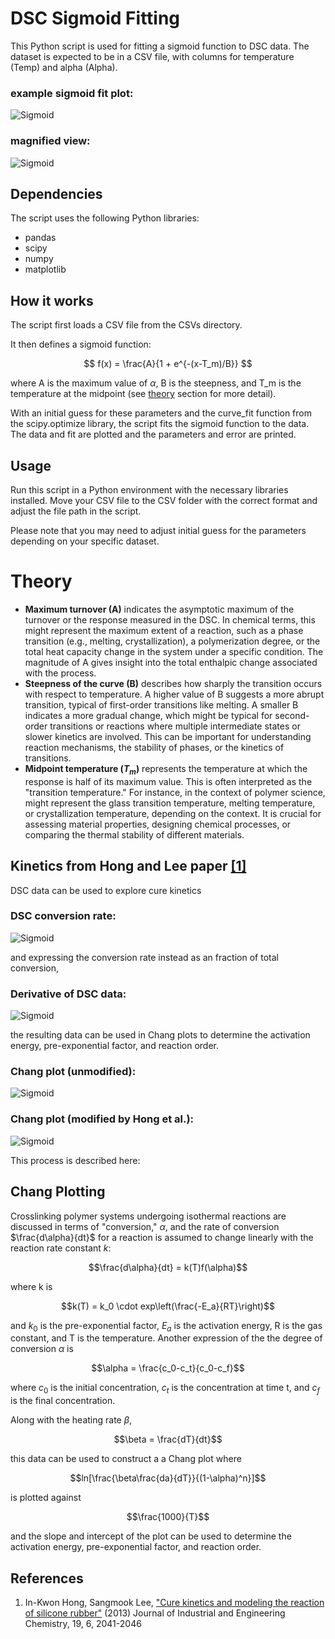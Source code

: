 # DSC Sigmoid Fitting

This Python script is used for fitting a sigmoid function to DSC data. The dataset is expected to be in a CSV file, with columns for temperature (Temp) and alpha (Alpha).

### example sigmoid fit plot:
![Sigmoid](Exports/sigmoidfit.png)

### magnified view:
![Sigmoid](Exports/sigmoidfit_zoom.png)


## Dependencies
The script uses the following Python libraries:

- pandas
- scipy
- numpy
- matplotlib

## How it works
The script first loads a CSV file from the CSVs directory.

It then defines a sigmoid function:

$$ f(x) = \frac{A}{1 + e^{-(x-T_m)/B}} $$

where A is the maximum value of $\alpha$, B is the steepness, and T_m is the temperature at the midpoint (see [theory](#Theory) section for more detail).

With an initial guess for these parameters and the curve_fit function from the scipy.optimize library, the script fits the sigmoid function to the data. The data and fit are plotted and the parameters and error are printed.

## Usage
Run this script in a Python environment with the necessary libraries installed. Move your CSV file to the CSV folder with the correct format and adjust the file path in the script.

Please note that you may need to adjust initial guess for the parameters depending on your specific dataset.

# Theory

- **Maximum turnover (A)** indicates the asymptotic maximum of the turnover or the response measured in the DSC. In chemical terms, this might represent the maximum extent of a reaction, such as a phase transition (e.g., melting, crystallization), a polymerization degree, or the total heat capacity change in the system under a specific condition. The magnitude of A gives insight into the total enthalpic change associated with the process.
- **Steepness of the curve (B)** describes how sharply the transition occurs with respect to temperature. A higher value of B suggests a more abrupt transition, typical of first-order transitions like melting. A smaller B indicates a more gradual change, which might be typical for second-order transitions or reactions where multiple intermediate states or slower kinetics are involved. This can be important for understanding reaction mechanisms, the stability of phases, or the kinetics of transitions.
- **Midpoint temperature ($T_m$)** represents the temperature at which the response is half of its maximum value. This is often interpreted as the "transition temperature." For instance, in the context of polymer science, might represent the glass transition temperature, melting temperature, or crystallization temperature, depending on the context. It is crucial for assessing material properties, designing chemical processes, or comparing the thermal stability of different materials.

## Kinetics from Hong and Lee paper [[1]](##References)
DSC data can be used to explore cure kinetics

### DSC conversion rate:
![Sigmoid](Hong_1a.png)

and expressing the conversion rate instead as an fraction of total conversion,

### Derivative of DSC data:
![Sigmoid](Hong_1b.png)

the resulting data can be used in Chang plots to determine the activation energy, pre-exponential factor, and reaction order.

### Chang plot (unmodified):
![Sigmoid](Hong_6.png)

### Chang plot (modified by Hong et al.):
![Sigmoid](Hong_7.png)

This process is described here:

## Chang Plotting
Crosslinking polymer systems undergoing isothermal reactions are discussed in terms of "conversion," $\alpha$, and the rate of conversion $\frac{d\alpha}{dt}$ for a reaction is assumed to change linearly with the reaction rate constant $k$:

$$\frac{d\alpha}{dt} = k(T)f(\alpha)$$

where k is

$$k(T) = k_0 \cdot exp\left(\frac{-E_a}{RT}\right)$$

and $k_0$ is the pre-exponential factor, $E_a$ is the activation energy, R is the gas constant, and T is the temperature.  Another expression of the the degree of conversion $\alpha$ is 

$$\alpha = \frac{c_0-c_t}{c_0-c_f}$$

where $c_0$ is the initial concentration, $c_t$ is the concentration at time t, and $c_f$ is the final concentration.

Along with the heating rate $\beta$,

$$\beta = \frac{dT}{dt}$$

this data can be used to construct a a Chang plot where

$$ln[\frac{\beta\frac{da}{dT}}{(1-\alpha)^n}]$$

is plotted against

$$\frac{1000}{T}$$

and the slope and intercept of the plot can be used to determine the activation energy, pre-exponential factor, and reaction order.

## References
1. In-Kwon Hong, Sangmook Lee, ["Cure kinetics and modeling the reaction of silicone rubber"](https://www.sciencedirect.com/science/article/abs/pii/S1226086X12001645) (2013) Journal of Industrial and Engineering Chemistry, 19, 6, 2041-2046